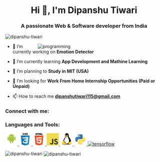 <h1 align="center">Hi 👋, I'm Dipanshu Tiwari</h1>
<h3 align="center">A passionate Web & Software developer from India</h3>

<p align="left"> <img src="https://komarev.com/ghpvc/?username=dipanshu-tiwari&label=Profile%20views&color=0e75b6&style=flat" alt="dipanshu-tiwari" /> </p>

<img align="right" alt="programming" width="400" src="https://user-images.githubusercontent.com/55389276/140866485-8fb1c876-9a8f-4d6a-98dc-08c4981eaf70.gif" style="margin-left: 20px;">

- 🔭 I’m currently working on **Emotion Detector**

- 🌱 I’m currently learning **App Development and Mathine Learning**

- 👯 I’m planning to **Study in MIT (USA)**

- 🤝 I’m looking for **Work From Home Internship Opportunities (Paid or Unpaid)**

- 📫 How to reach me **dipanshutiwari115@gmail.com**

<h3 align="left">Connect with me:</h3>
<p align="left">
</p>

<h3 align="left">Languages and Tools:</h3>
<p align="left"> <a href="https://developer.android.com" target="_blank" rel="noreferrer"> <img src="https://raw.githubusercontent.com/devicons/devicon/master/icons/android/android-original-wordmark.svg" alt="android" width="40" height="40"/> </a> <a href="https://www.w3schools.com/css/" target="_blank" rel="noreferrer"> <img src="https://raw.githubusercontent.com/devicons/devicon/master/icons/css3/css3-original-wordmark.svg" alt="css3" width="40" height="40"/> </a> <a href="https://www.w3.org/html/" target="_blank" rel="noreferrer"> <img src="https://raw.githubusercontent.com/devicons/devicon/master/icons/html5/html5-original-wordmark.svg" alt="html5" width="40" height="40"/> </a> <a href="https://developer.mozilla.org/en-US/docs/Web/JavaScript" target="_blank" rel="noreferrer"> <img src="https://raw.githubusercontent.com/devicons/devicon/master/icons/javascript/javascript-original.svg" alt="javascript" width="40" height="40"/> </a> <a href="https://www.linux.org/" target="_blank" rel="noreferrer"> <img src="https://raw.githubusercontent.com/devicons/devicon/master/icons/linux/linux-original.svg" alt="linux" width="40" height="40"/> </a> <a href="https://www.python.org" target="_blank" rel="noreferrer"> <img src="https://raw.githubusercontent.com/devicons/devicon/master/icons/python/python-original.svg" alt="python" width="40" height="40"/> </a> <a href="https://www.tensorflow.org" target="_blank" rel="noreferrer"> <img src="https://www.vectorlogo.zone/logos/tensorflow/tensorflow-icon.svg" alt="tensorflow" width="40" height="40"/> </a> </p>

<p><img align="left" src="https://github-readme-stats.vercel.app/api/top-langs?username=dipanshu-tiwari&show_icons=true&locale=en&layout=compact" alt="dipanshu-tiwari" /></p>

<p>&nbsp;<img align="center" src="https://github-readme-stats.vercel.app/api?username=dipanshu-tiwari&show_icons=true&locale=en" alt="dipanshu-tiwari" /></p>
